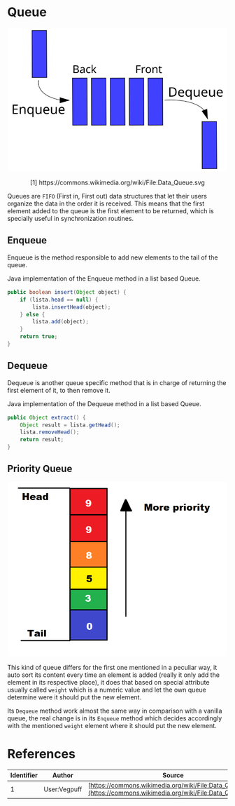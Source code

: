 # Queue

<div style="text-align: center"><a href="https://commons.wikimedia.org/wiki/File:Data_Queue.svg"><img src="/static/vendor/img/wikipedia/Data_Queue.svg" alt="BinaryTreeExample.png" style="width: 500px; height: auto"/></a><p>[1] https://commons.wikimedia.org/wiki/File:Data_Queue.svg</p></div>

Queues are `FIFO` (First in, First out) data structures that let their users organize the data in the order it is received. This means that the first element added to the queue is the first element to be returned, which is specially useful in synchronization routines.

## Enqueue

Enqueue is the method responsible to add new elements to the tail of the queue.

Java implementation of the Enqueue method in a list based Queue.

```java
public boolean insert(Object object) {
    if (lista.head == null) {
        lista.insertHead(object);
    } else {
        lista.add(object);
    }
    return true;
}
```

## Dequeue

Dequeue is another queue specific method that is in charge of returning the first element of it, to then remove it.

Java implementation of the Dequeue method in a list based Queue.

```java
public Object extract() {
    Object result = lista.getHead();
    lista.removeHead();
    return result;
}
```

## Priority Queue

<div style="text-align: center"><a href="/static/img/DataTypes/PriorityQueue.png"><img src="/static/img/DataTypes/PriorityQueue.png" alt="PriorityQueue" style="width: 500px; height: auto"/></a></div>

This kind of queue differs for the first one mentioned in a peculiar way, it auto sort its content every time an element is added (really it only add the element in its respective place), it does that based on special attribute usually called `weight` which is a numeric value and let the own queue determine were it should put the new element.

Its `Dequeue` method work almost the same way in comparison with a vanilla queue, the real change is in its `Enqueue` method which decides accordingly with the mentioned `weight` element where it should put the new element.

# References

Identifier | Author | Source
---------- | ------ | ------
1|User:Vegpuff|[https://commons.wikimedia.org/wiki/File:Data_Queue.svg](https://commons.wikimedia.org/wiki/File:Data_Queue.svg)